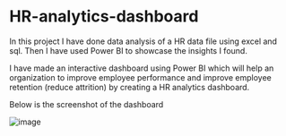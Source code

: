 # HR-analytics-dashboard
In this project I have done data analysis of a HR data file using excel and sql. Then I have used Power BI to showcase the insights I found.

I have made an interactive dashboard using Power BI which will help an organization to improve employee performance and improve employee retention (reduce attrition) by creating a HR analytics dashboard.

Below is the screenshot of the dashboard

![image](https://github.com/codervaishali/HR-analytics-dashboard/assets/121167987/9d7bc31e-6b20-47ac-abe7-668ab13b44b1)
